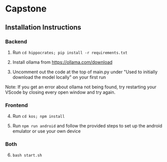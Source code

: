 # Capstone

## Installation Instructions

### Backend

1) Run `cd hippocrates; pip install -r requirements.txt`

2) Install ollama from https://ollama.com/download

3) Uncomment out the code at the top of main.py under "Used to initially download the model locally" on your first run

Note: If you get an error about ollama not being found, try restarting your VScode by closing every open window and try again.

### Frontend

4) Run `cd kos; npm install`

5) Run `npm run android` and follow the provided steps to set up the android emulator or use your own device

### Both

6) `bash start.sh`
